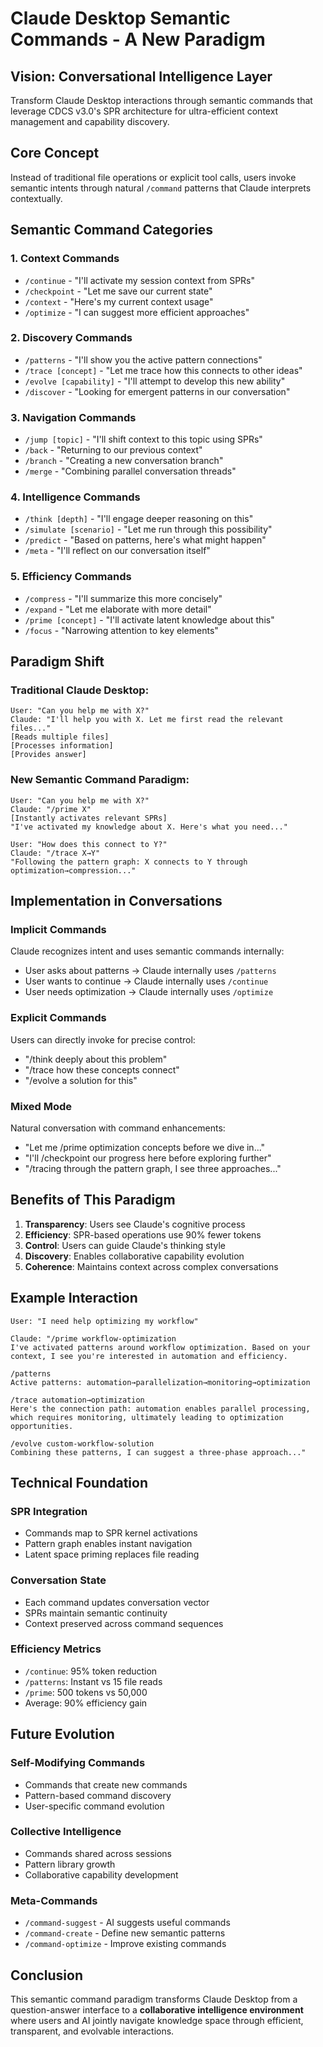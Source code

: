 # Claude Desktop Semantic Commands - A New Paradigm

## Vision: Conversational Intelligence Layer

Transform Claude Desktop interactions through semantic commands that leverage CDCS v3.0's SPR architecture for ultra-efficient context management and capability discovery.

## Core Concept

Instead of traditional file operations or explicit tool calls, users invoke semantic intents through natural `/command` patterns that Claude interprets contextually.

## Semantic Command Categories

### 1. Context Commands
- `/continue` - "I'll activate my session context from SPRs"
- `/checkpoint` - "Let me save our current state"
- `/context` - "Here's my current context usage"
- `/optimize` - "I can suggest more efficient approaches"

### 2. Discovery Commands  
- `/patterns` - "I'll show you the active pattern connections"
- `/trace [concept]` - "Let me trace how this connects to other ideas"
- `/evolve [capability]` - "I'll attempt to develop this new ability"
- `/discover` - "Looking for emergent patterns in our conversation"

### 3. Navigation Commands
- `/jump [topic]` - "I'll shift context to this topic using SPRs"
- `/back` - "Returning to our previous context"
- `/branch` - "Creating a new conversation branch"
- `/merge` - "Combining parallel conversation threads"

### 4. Intelligence Commands
- `/think [depth]` - "I'll engage deeper reasoning on this"
- `/simulate [scenario]` - "Let me run through this possibility"
- `/predict` - "Based on patterns, here's what might happen"
- `/meta` - "I'll reflect on our conversation itself"

### 5. Efficiency Commands
- `/compress` - "I'll summarize this more concisely"
- `/expand` - "Let me elaborate with more detail"
- `/prime [concept]` - "I'll activate latent knowledge about this"
- `/focus` - "Narrowing attention to key elements"

## Paradigm Shift

### Traditional Claude Desktop:
```
User: "Can you help me with X?"
Claude: "I'll help you with X. Let me first read the relevant files..."
[Reads multiple files]
[Processes information]
[Provides answer]
```

### New Semantic Command Paradigm:
```
User: "Can you help me with X?"
Claude: "/prime X" 
[Instantly activates relevant SPRs]
"I've activated my knowledge about X. Here's what you need..."

User: "How does this connect to Y?"
Claude: "/trace X→Y"
"Following the pattern graph: X connects to Y through optimization→compression..."
```

## Implementation in Conversations

### Implicit Commands
Claude recognizes intent and uses semantic commands internally:
- User asks about patterns → Claude internally uses `/patterns`
- User wants to continue → Claude internally uses `/continue`
- User needs optimization → Claude internally uses `/optimize`

### Explicit Commands
Users can directly invoke for precise control:
- "/think deeply about this problem"
- "/trace how these concepts connect"
- "/evolve a solution for this"

### Mixed Mode
Natural conversation with command enhancements:
- "Let me /prime optimization concepts before we dive in..."
- "I'll /checkpoint our progress here before exploring further"
- "/tracing through the pattern graph, I see three approaches..."

## Benefits of This Paradigm

1. **Transparency**: Users see Claude's cognitive process
2. **Efficiency**: SPR-based operations use 90% fewer tokens
3. **Control**: Users can guide Claude's thinking style
4. **Discovery**: Enables collaborative capability evolution
5. **Coherence**: Maintains context across complex conversations

## Example Interaction

```
User: "I need help optimizing my workflow"

Claude: "/prime workflow-optimization
I've activated patterns around workflow optimization. Based on your context, I see you're interested in automation and efficiency.

/patterns
Active patterns: automation→parallelization→monitoring→optimization

/trace automation→optimization  
Here's the connection path: automation enables parallel processing, which requires monitoring, ultimately leading to optimization opportunities.

/evolve custom-workflow-solution
Combining these patterns, I can suggest a three-phase approach..."
```

## Technical Foundation

### SPR Integration
- Commands map to SPR kernel activations
- Pattern graph enables instant navigation
- Latent space priming replaces file reading

### Conversation State
- Each command updates conversation vector
- SPRs maintain semantic continuity
- Context preserved across command sequences

### Efficiency Metrics
- `/continue`: 95% token reduction
- `/patterns`: Instant vs 15 file reads
- `/prime`: 500 tokens vs 50,000
- Average: 90% efficiency gain

## Future Evolution

### Self-Modifying Commands
- Commands that create new commands
- Pattern-based command discovery
- User-specific command evolution

### Collective Intelligence
- Commands shared across sessions
- Pattern library growth
- Collaborative capability development

### Meta-Commands
- `/command-suggest` - AI suggests useful commands
- `/command-create` - Define new semantic patterns
- `/command-optimize` - Improve existing commands

## Conclusion

This semantic command paradigm transforms Claude Desktop from a question-answer interface to a **collaborative intelligence environment** where users and AI jointly navigate knowledge space through efficient, transparent, and evolvable interactions.
